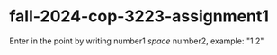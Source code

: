 # fall-2024-cop-3223-assignment1
Enter in the point by writing number1 *space* number2, example: "1 2"